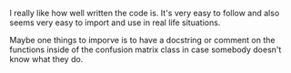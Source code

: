 I really like how well written the code is. It's very easy to follow and also seems very easy to import and use in real life situations.

Maybe one things to imporve is to have a docstring or comment on the functions inside of the confusion matrix class in case somebody doesn't
know what they do.
